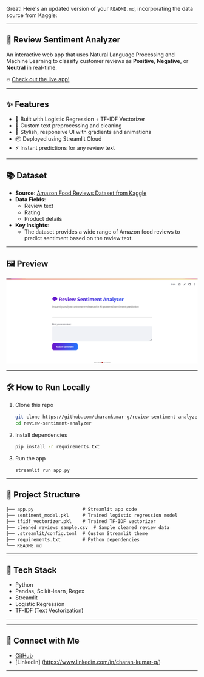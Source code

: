 Great! Here's an updated version of your `README.md`, incorporating the data source from Kaggle:

---

## 💬 Review Sentiment Analyzer

An interactive web app that uses Natural Language Processing and Machine Learning to classify customer reviews as **Positive**, **Negative**, or **Neutral** in real-time.

🔥 [Check out the live app!](https://review-sentiment-analyzer-9xq56pwgjvlw6kxspbzzfd.streamlit.app/)

---

## ✨ Features

- 🧠 Built with Logistic Regression + TF-IDF Vectorizer
- 🧹 Custom text preprocessing and cleaning
- 🎨 Stylish, responsive UI with gradients and animations
- 📦 Deployed using Streamlit Cloud
- ⚡ Instant predictions for any review text

---

## 📚 Dataset

- **Source**: [Amazon Food Reviews Dataset from Kaggle](https://www.kaggle.com/datasets)
- **Data Fields**:
  - Review text
  - Rating
  - Product details
- **Key Insights**:
  - The dataset provides a wide range of Amazon food reviews to predict sentiment based on the review text.

---

## 🖼️ Preview

![App Screenshot](app_screenshot.png)

---

## 🛠️ How to Run Locally

1. Clone this repo
   ```bash
   git clone https://github.com/charankumar-g/review-sentiment-analyzer.git
   cd review-sentiment-analyzer
   ```

2. Install dependencies
   ```bash
   pip install -r requirements.txt
   ```

3. Run the app
   ```bash
   streamlit run app.py
   ```

---

## 📂 Project Structure

```
├── app.py                  # Streamlit app code
├── sentiment_model.pkl     # Trained logistic regression model
├── tfidf_vectorizer.pkl    # Trained TF-IDF vectorizer
├── cleaned_reviews_sample.csv  # Sample cleaned review data
├── .streamlit/config.toml  # Custom Streamlit theme
├── requirements.txt        # Python dependencies
└── README.md
```

---

## 🚀 Tech Stack

- Python
- Pandas, Scikit-learn, Regex
- Streamlit
- Logistic Regression
- TF-IDF (Text Vectorization)

---

---

## 🔗 Connect with Me

- [GitHub](https://github.com/charankumar-g)
- [LinkedIn] (https://www.linkedin.com/in/charan-kumar-g/)

---
